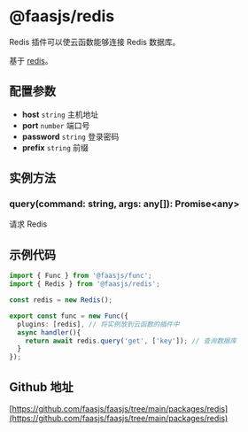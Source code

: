 # @faasjs/redis

Redis 插件可以使云函数能够连接 Redis 数据库。

基于 [redis](https://www.npmjs.com/package/redis)。

## 配置参数

- **host** `string` 主机地址
- **port** `number` 端口号
- **password** `string` 登录密码
- **prefix** `string` 前缀

## 实例方法

### query(command: string, args: any[]): Promise\<any\>

请求 Redis

## 示例代码

```typescript
import { Func } from '@faasjs/func';
import { Redis } from '@faasjs/redis';

const redis = new Redis();

export const func = new Func({
  plugins: [redis], // 将实例放到云函数的插件中
  async handler(){
    return await redis.query('get', ['key']); // 查询数据库
  }
});
```

## Github 地址

[https://github.com/faasjs/faasjs/tree/main/packages/redis](https://github.com/faasjs/faasjs/tree/main/packages/redis)
